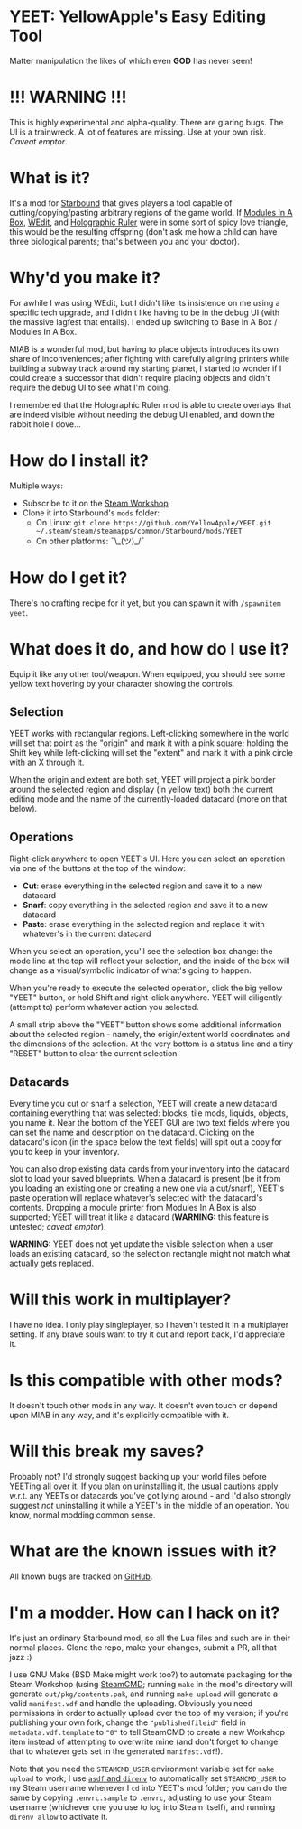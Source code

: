 # YEET: YellowApple's Easy Editing Tool

Matter manipulation the likes of which even **GOD** has never seen!

# !!! WARNING !!!

This is highly experimental and alpha-quality.  There are glaring
bugs.  The UI is a trainwreck.  A lot of features are missing.  Use at
your own risk.  *Caveat emptor*.

# What is it?

It's a mod for [Starbound](https://playstarbound.com/) that gives
players a tool capable of cutting/copying/pasting arbitrary regions of
the game world.  If [Modules In A
Box](https://steamcommunity.com/sharedfiles/filedetails/?id=729456260),
[WEdit](https://steamcommunity.com/sharedfiles/filedetails/?id=734859295),
and [Holographic
Ruler](https://steamcommunity.com/sharedfiles/filedetails/?id=743604545)
were in some sort of spicy love triangle, this would be the resulting
offspring (don't ask me how a child can have three biological parents;
that's between you and your doctor).

# Why'd you make it?

For awhile I was using WEdit, but I didn't like its insistence on me
using a specific tech upgrade, and I didn't like having to be in the
debug UI (with the massive lagfest that entails).  I ended up
switching to Base In A Box / Modules In A Box.

MIAB is a wonderful mod, but having to place objects introduces its
own share of inconveniences; after fighting with carefully aligning
printers while building a subway track around my starting planet, I
started to wonder if I could create a successor that didn't require
placing objects and didn't require the debug UI to see what I'm doing.

I remembered that the Holographic Ruler mod is able to create overlays
that are indeed visible without needing the debug UI enabled, and down
the rabbit hole I dove...

# How do I install it?

Multiple ways:

- Subscribe to it on the [Steam
  Workshop](https://steamcommunity.com/sharedfiles/filedetails/?id=2943033037)
- Clone it into Starbound's `mods` folder:
  - On Linux: `git clone https://github.com/YellowApple/YEET.git
    ~/.steam/steam/steamapps/common/Starbound/mods/YEET`
  - On other platforms: ¯\\\_(ツ)_/¯


# How do I get it?

There's no crafting recipe for it yet, but you can spawn it with
`/spawnitem yeet`.

# What does it do, and how do I use it?

Equip it like any other tool/weapon.  When equipped, you should see
some yellow text hovering by your character showing the controls.

## Selection

YEET works with rectangular regions.  Left-clicking somewhere in the
world will set that point as the "origin" and mark it with a pink
square; holding the Shift key while left-clicking will set the
"extent" and mark it with a pink circle with an X through it.

When the origin and extent are both set, YEET will project a pink
border around the selected region and display (in yellow text) both
the current editing mode and the name of the currently-loaded datacard
(more on that below).

## Operations

Right-click anywhere to open YEET's UI.  Here you can select an
operation via one of the buttons at the top of the window:

- **Cut**: erase everything in the selected region and save it to a
  new datacard
- **Snarf**: copy everything in the selected region and save it to a
  new datacard
- **Paste**: erase everything in the selected region and replace it
  with whatever's in the current datacard

When you select an operation, you'll see the selection box change: the
mode line at the top will reflect your selection, and the inside of
the box will change as a visual/symbolic indicator of what's going to
happen.

When you're ready to execute the selected operation, click the big
yellow "YEET" button, or hold Shift and right-click anywhere.  YEET
will diligently (attempt to) perform whatever action you selected.

A small strip above the "YEET" button shows some additional
information about the selected region - namely, the origin/extent
world coordinates and the dimensions of the selection.  At the very
bottom is a status line and a tiny "RESET" button to clear the current
selection.

## Datacards

Every time you cut or snarf a selection, YEET will create a new
datacard containing everything that was selected: blocks, tile mods,
liquids, objects, you name it.  Near the bottom of the YEET GUI are
two text fields where you can set the name and description on the
datacard.  Clicking on the datacard's icon (in the space below the
text fields) will spit out a copy for you to keep in your inventory.

You can also drop existing data cards from your inventory into the
datacard slot to load your saved blueprints.  When a datacard is
present (be it from you loading an existing one or creating a new one
via a cut/snarf), YEET's paste operation will replace whatever's
selected with the datacard's contents.  Dropping a module printer from
Modules In A Box is also supported; YEET will treat it like a datacard
(**WARNING:** this feature is untested; *caveat emptor*).

**WARNING:** YEET does not yet update the visible selection when a
user loads an existing datacard, so the selection rectangle might not
match what actually gets replaced.

# Will this work in multiplayer?

I have no idea.  I only play singleplayer, so I haven't tested it in a
multiplayer setting.  If any brave souls want to try it out and report
back, I'd appreciate it.

# Is this compatible with other mods?

It doesn't touch other mods in any way.  It doesn't even touch or
depend upon MIAB in any way, and it's explicitly compatible with it.

# Will this break my saves?

Probably not?  I'd strongly suggest backing up your world files before
YEETing all over it.  If you plan on uninstalling it, the usual
cautions apply w.r.t. any YEETs or datacards you've got lying around -
and I'd also strongly suggest *not* uninstalling it while a
YEET's in the middle of an operation.  You know, normal modding common
sense.

# What are the known issues with it?

All known bugs are tracked on
[GitHub](https://github.com/YellowApple/YEET/issues).

# I'm a modder.  How can I hack on it?

It's just an ordinary Starbound mod, so all the Lua files and such are
in their normal places.  Clone the repo, make your changes, submit a
PR, all that jazz :)

I use GNU Make (BSD Make might work too?) to automate packaging for
the Steam Workshop (using
[SteamCMD](https://developer.valvesoftware.com/wiki/SteamCMD); running
`make` in the mod's directory will generate `out/pkg/contents.pak`,
and running `make upload` will generate a valid `manifest.vdf` and
handle the uploading.  Obviously you need permissions in order to
actually upload over the top of my version; if you're publishing your
own fork, change the `"publishedfileid"` field in
`metadata.vdf.template` to `"0"` to tell SteamCMD to create a new
Workshop item instead of attempting to overwrite mine (and don't
forget to change that to whatever gets set in the generated
`manifest.vdf`!).

Note that you need the `STEAMCMD_USER` environment variable set for
`make upload` to work; I use [`asdf` and
`direnv`](https://github.com/asdf-community/asdf-direnv) to
automatically set `STEAMCMD_USER` to my Steam username whenever I `cd`
into YEET's mod folder; you can do the same by copying `.envrc.sample`
to `.envrc`, adjusting to use your Steam username (whichever one you
use to log into Steam itself), and running `direnv allow` to activate
it.
